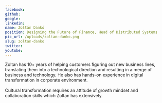 ```yaml
---
facebook: 
github: 
google: 
linkedin: 
name: Zoltán Dankó
position: Designing the Future of Finance, Head of Distributed Systems Development at OTP Bank
pic_url: /uploads/zoltan-danko.png
slug: zoltan-danko
twitter: 
youtube: 
---
```

<p>Zoltan has 10+ years of helping customers figuring out new business lines, translating them into a technological direction and resulting in a merge of business and technology. He also has hands-on experience in digital transformation in corporate environment.<br />
<br />
Cultural transformation requires an attitude of growth mindset and collaboration skills which Zoltan has extensively.</p>

